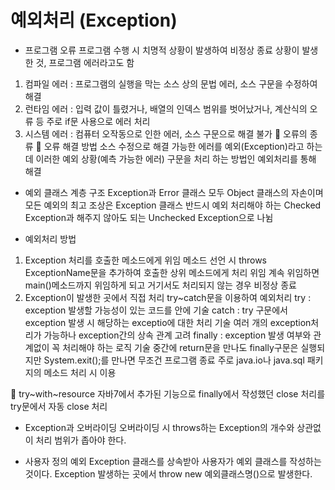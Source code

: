 예외처리 (Exception)
==============

- 프로그램 오류
프로그램 수행 시 치명적 상황이 발생하여 비정상 종료 상황이 발생한 것, 프로그램 에러라고도 함
1. 컴파일 에러 : 프로그램의 실행을 막는 소스 상의 문법 에러, 소스 구문을 수정하여 해결
2. 런타임 에러 : 입력 값이 틀렸거나, 배열의 인덱스 범위를 벗어났거나, 계산식의 오류 등
주로 if문 사용으로 에러 처리
3. 시스템 에러 : 컴퓨터 오작동으로 인한 에러, 소스 구문으로 해결 불가
 오류의 종류
 오류 해결 방법
소스 수정으로 해결 가능한 에러를 예외(Exception)라고 하는데
이러한 예외 상황(예측 가능한 에러) 구문을 처리 하는 방법인 예외처리를 통해 해결

- 예외 클래스 계층 구조
Exception과 Error 클래스 모두 Object 클래스의 자손이며 모든 예외의 최고 조상은 Exception 클래스
반드시 예외 처리해야 하는 Checked Exception과 해주지 않아도 되는 Unchecked Exception으로 나뉨

- 예외처리 방법
1. Exception 처리를 호출한 메소드에게 위임
메소드 선언 시 throws ExceptionName문을 추가하여 호출한 상위 메소드에게 처리 위임
계속 위임하면 main()메소드까지 위임하게 되고 거기서도 처리되지 않는 경우 비정상 종료
2. Exception이 발생한 곳에서 직접 처리
try~catch문을 이용하여 예외처리
try : exception 발생할 가능성이 있는 코드를 안에 기술
catch : try 구문에서 exception 발생 시 해당하는 exceptio에 대한 처리 기술
여러 개의 exception처리가 가능하나 exception간의 상속 관계 고려
finally : exception 발생 여부와 관계없이 꼭 처리해야 하는 로직 기술
중간에 return문을 만나도 finally구문은 실행되지만
System.exit();를 만나면 무조건 프로그램 종료
주로 java.io나 java.sql 패키지의 메소드 처리 시 이용

 try~with~resource
자바7에서 추가된 기능으로 finally에서 작성했던 close 처리를 try문에서 자동 close 처리

- Exception과 오버라이딩
오버라이딩 시 throws하는 Exception의 개수와 상관없이 처리 범위가 좁아야 한다.

- 사용자 정의 예외
Exception 클래스를 상속받아 사용자가 예외 클래스를 작성하는 것이다.
Exception 발생하는 곳에서 throw new 예외클래스명()으로 발생한다.

